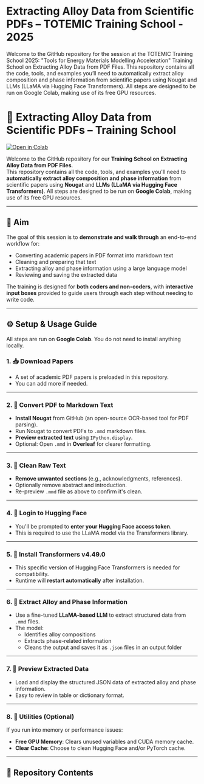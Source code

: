 # Extracting Alloy Data from Scientific PDFs – TOTEMIC Training School - 2025

Welcome to the GitHub repository for the session at the TOTEMIC Training School 2025: "Tools for Energy Materials Modelling Acceleration" Training School on Extracting Alloy Data from PDF Files. This repository contains all the code, tools, and examples you’ll need to automatically extract alloy composition and phase information from scientific papers using Nougat and LLMs (LLaMA via Hugging Face Transformers). All steps are designed to be run on Google Colab, making use of its free GPU resources.

# 🧪 Extracting Alloy Data from Scientific PDFs – Training School

[![Open in Colab](https://colab.research.google.com/assets/colab-badge.svg)](https://colab.research.google.com/github/bezzer365/TOTEMIC-2025/blob/main/NLP_for_Materials.ipynb)

Welcome to the GitHub repository for our **Training School on Extracting Alloy Data from PDF Files**.  
This repository contains all the code, tools, and examples you'll need to **automatically extract alloy composition and phase information** from scientific papers using **Nougat** and **LLMs (LLaMA via Hugging Face Transformers)**. All steps are designed to be run on **Google Colab**, making use of its free GPU resources.

---

## 🎯 Aim

The goal of this session is to **demonstrate and walk through** an end-to-end workflow for:
- Converting academic papers in PDF format into markdown text
- Cleaning and preparing that text
- Extracting alloy and phase information using a large language model
- Reviewing and saving the extracted data

The training is designed for **both coders and non-coders**, with **interactive input boxes** provided to guide users through each step without needing to write code.

---

## ⚙️ Setup & Usage Guide

All steps are run on **Google Colab**. You do not need to install anything locally.

### 1. 📥 Download Papers
- A set of academic PDF papers is preloaded in this repository.
- You can add more if needed.

---

### 2. 📄 Convert PDF to Markdown Text
- **Install Nougat** from GitHub (an open-source OCR-based tool for PDF parsing).
- Run Nougat to convert PDFs to `.mmd` markdown files.
- **Preview extracted text** using `IPython.display`.
- Optional: Open `.mmd` in **Overleaf** for clearer formatting.

---

### 3. 🧹 Clean Raw Text
- **Remove unwanted sections** (e.g., acknowledgments, references).
- Optionally remove abstract and introduction.
- Re-preview `.mmd` file as above to confirm it's clean.

---

### 4. 🔐 Login to Hugging Face
- You'll be prompted to **enter your Hugging Face access token**.
- This is required to use the LLaMA model via the Transformers library.

---

### 5. 🧠 Install Transformers v4.49.0
- This specific version of Hugging Face Transformers is needed for compatibility.
- Runtime will **restart automatically** after installation.

---

### 6. 🧪 Extract Alloy and Phase Information
- Use a fine-tuned **LLaMA-based LLM** to extract structured data from `.mmd` files.
- The model:
  - Identifies alloy compositions
  - Extracts phase-related information
  - Cleans the output and saves it as `.json` files in an output folder

---

### 7. 🔎 Preview Extracted Data
- Load and display the structured JSON data of extracted alloy and phase information.
- Easy to review in table or dictionary format.

---

### 8. 🧼 Utilities (Optional)
If you run into memory or performance issues:
- **Free GPU Memory**: Clears unused variables and CUDA memory cache.
- **Clear Cache**: Choose to clean Hugging Face and/or PyTorch cache.

---

## 📁 Repository Contents
